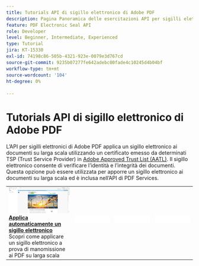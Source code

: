 ```yaml
---
title: Tutorials API di sigillo elettronico di Adobe PDF
description: Pagina Panoramica delle esercitazioni API per sigilli elettronici di Adobe PDF
feature: PDF Electronic Seal API
role: Developer
level: Beginner, Intermediate, Experienced
type: Tutorial
jira: KT-15330
exl-id: 74198c86-505b-4321-923e-0079e3d767cd
source-git-commit: 9235b07277fe642adebc00fade4c10245d4b04bf
workflow-type: tm+mt
source-wordcount: '104'
ht-degree: 0%

---
```


# Tutorials API di sigillo elettronico di Adobe PDF

L’API per sigilli elettronici di Adobe PDF applica un sigillo elettronico ai documenti su larga scala utilizzando un certificato emesso da determinati TSP (Trust Service Provider) in [Adobe Approved Trust List (AATL)](https://helpx.adobe.com/it/acrobat/kb/approved-trust-list1.html). Il sigillo elettronico consente di verificare l’identità e l’integrità dei documenti. Questa opzione può essere utilizzata per apporre un sigillo elettronico ai documenti su larga scala ed è inclusa nell’API di PDF Services.


<table style="table-layout:fixed">
<tr>
  <td>
    <a href="automatically-apply-electronic-seal.md">
      <img alt="Applica automaticamente un sigillo elettronico" src="assets/automatically-apply-seal.png" />
    </a>
    <div>
      <a href="automatically-apply-electronic-seal.md"><strong>Applica automaticamente un sigillo elettronico</strong></a>
      </div>
      Scopri come applicare un sigillo elettronico a prova di manomissione ai PDF su larga scala
      <br>
  </td>
 <td>
       <img alt="Spaziatore" src="../assets/WhiteBanner_Placeholder.png">
       <div>
       <br>
 </td>
 <td>
       <img alt="Spaziatore" src="../assets/WhiteBanner_Placeholder.png">
       <div>
       <br>
 </td>
 <td>
       <img alt="Spaziatore" src="../assets/WhiteBanner_Placeholder.png">
       <div>
       <br>
 </td>
</tr>
</table>